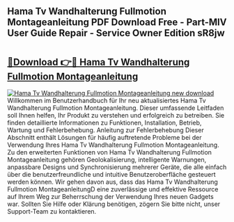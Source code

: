 ## Hama Tv Wandhalterung Fullmotion Montageanleitung PDF Download Free - Part-MlV User Guide Repair - Service Owner Edition sR8jw

# <h2><a href="http://df6s0fx.blite.top/?on=Hama+Tv+Wandhalterung+Fullmotion+Montageanleitung">🔗Download 👉🔴 Hama Tv Wandhalterung Fullmotion Montageanleitung</a></h2>

[![Hama Tv Wandhalterung Fullmotion Montageanleitung new download](https://i.imgur.com/lujVjoI.png)](http://df6s0fx.blite.top/?on=Hama+Tv+Wandhalterung+Fullmotion+Montageanleitung)
Willkommen im Benutzerhandbuch für Ihr neu aktualisiertes Hama Tv Wandhalterung Fullmotion Montageanleitung. Dieser umfassende Leitfaden soll Ihnen helfen, Ihr Produkt zu verstehen und erfolgreich zu betreiben. Sie finden detaillierte Informationen zu Funktionen, Installation, Betrieb, Wartung und Fehlerbehebung. Anleitung zur Fehlerbehebung Dieser Abschnitt enthält Lösungen für häufig auftretende Probleme bei der Verwendung Ihres Hama Tv Wandhalterung Fullmotion Montageanleitung. Zu den erweiterten Funktionen von Hama Tv Wandhalterung Fullmotion Montageanleitung gehören Geolokalisierung, intelligente Warnungen, anpassbare Designs und Synchronisierung mehrerer Geräte, die alle einfach über die benutzerfreundliche und intuitive Benutzeroberfläche gesteuert werden können. Wir gehen davon aus, dass das Hama Tv Wandhalterung Fullmotion MontageanleitungD eine zuverlässige und effektive Ressource auf Ihrem Weg zur Beherrschung der Verwendung Ihres neuen Gadgets war. Sollten Sie Hilfe oder Klärung benötigen, zögern Sie bitte nicht, unser Support-Team zu kontaktieren.
